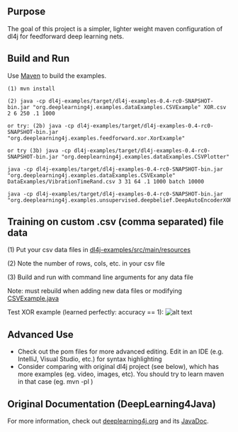 ## Purpose

The goal of this project is a simpler, lighter weight maven configuration of dl4j for feedforward deep learning nets.

## Build and Run

Use [Maven](https://maven.apache.org/) to build the examples. 

```
(1) mvn install

(2) java -cp dl4j-examples/target/dl4j-examples-0.4-rc0-SNAPSHOT-bin.jar "org.deeplearning4j.examples.dataExamples.CSVExample" XOR.csv 2 6 250 .1 1000

or try: (2b) java -cp dl4j-examples/target/dl4j-examples-0.4-rc0-SNAPSHOT-bin.jar "org.deeplearning4j.examples.feedforward.xor.XorExample"

or try (3b) java -cp dl4j-examples/target/dl4j-examples-0.4-rc0-SNAPSHOT-bin.jar "org.deeplearning4j.examples.dataExamples.CSVPlotter"

java -cp dl4j-examples/target/dl4j-examples-0.4-rc0-SNAPSHOT-bin.jar "org.deeplearning4j.examples.dataExamples.CSVExample" DataExamples/VibrationTimeRand.csv 3 31 64 .1 1000 batch 10000

java -cp dl4j-examples/target/dl4j-examples-0.4-rc0-SNAPSHOT-bin.jar "org.deeplearning4j.examples.unsupervised.deepbelief.DeepAutoEncoderXORExample"
```
## Training on custom .csv (comma separated) file data
(1) Put your csv data files in [dl4j-examples/src/main/resources](https://github.com/jsa41394/DeepLearning4Java-CSV-Data-Eg/tree/master/dl4j-examples/src/main/resources)

(2) Note the number of rows, cols, etc. in your csv file

(3) Build and run with command line arguments for any data file

Note: must rebuild when adding new data files or modifying [CSVExample.java](https://github.com/jsa41394/DeepLearning4Java-CSV-Data-Eg/blob/master/dl4j-examples/src/main/java/org/deeplearning4j/examples/dataExamples/CSVExample.java)

Test XOR example (learned perfectly: accuracy == 1):
![alt text](https://github.com/jsa41394/DeepLearning4Java-CSV-Data-Eg/tree/master/dl4j-examples/src/main/resources/XOR-example.png)

## Advanced Use
- Check out the pom files for more advanced editing. Edit in an IDE (e.g. IntelliJ, Visual Studio, etc.) for syntax highlighting
- Consider comparing with original dl4j project (see below), which has more examples (eg. video, images, etc). You should try to learn maven in that case (eg. mvn -pl <artifactID>)

## Original Documentation (DeepLearning4Java)
For more information, check out [deeplearning4j.org](http://deeplearning4j.org/) and its [JavaDoc](http://deeplearning4j.org/doc/).

